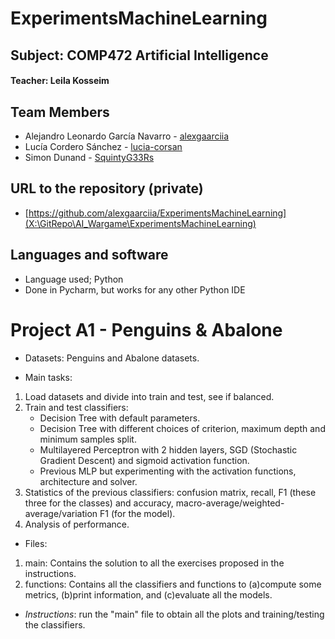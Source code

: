 # ExperimentsMachineLearning

## Subject: COMP472 Artificial Intelligence
#### Teacher: Leila Kosseim

## Team Members
- Alejandro Leonardo García Navarro - [alexgaarciia](https://github.com/alexgaarciia)
- Lucía Cordero Sánchez - [lucia-corsan](https://github.com/lucia-corsan)
- Simon Dunand - [SquintyG33Rs](https://github.com/SquintyG33Rs)

## URL to the repository (private)
- [https://github.com/alexgaarciia/ExperimentsMachineLearning](X:\GitRepo\AI_Wargame\ExperimentsMachineLearning)  
  
## Languages and software
- Language used; Python
- Done in Pycharm, but works for any other Python IDE
  
# Project A1 - Penguins & Abalone
- Datasets: Penguins and Abalone datasets.

- Main tasks:
1. Load datasets and divide into train and test, see if balanced.
2. Train and test classifiers:
   - Decision Tree with default parameters.
   - Decision Tree with different choices of criterion, maximum depth and minimum samples split.
   - Multilayered Perceptron with 2 hidden layers, SGD (Stochastic Gradient Descent) and sigmoid activation function.
   - Previous MLP but experimenting with the activation functions, architecture and solver.
3. Statistics of the previous classifiers: confusion matrix, recall, F1 (these three for the classes) and accuracy, macro-average/weighted-average/variation F1  (for the model).
4. Analysis of performance.


- Files:
1. main: Contains the solution to all the exercises proposed in the instructions.
2. functions: Contains all the classifiers and functions to (a)compute some metrics, (b)print information, and (c)evaluate all the models.


- *Instructions*: run the "main" file to obtain all the plots and training/testing the classifiers.
